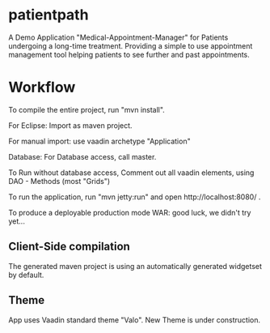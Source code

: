 patientpath
==============

A Demo Application "Medical-Appointment-Manager" for Patients undergoing a long-time treatment.
Providing a simple to use appointment management tool helping patients to see further and
past appointments.


Workflow
========

To compile the entire project, run "mvn install".

For Eclipse: Import as maven project.

For manual import: use vaadin archetype "Application"

Database: For Database access, call master.

To Run without database access, Comment out all vaadin elements, using DAO - Methods (most "Grids")

To run the application, run "mvn jetty:run" and open http://localhost:8080/ .

To produce a deployable production mode WAR: good luck, we didn't try yet...


Client-Side compilation
-------------------------

The generated maven project is using an automatically generated widgetset by default.


Theme
-------------------------

App uses Vaadin standard theme "Valo". New Theme is under construction.


